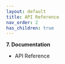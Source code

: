 ```yaml
---
layout: default
title: API Reference
nav_order: 2
has_children: true
---
```



**7. Documentation**
   - API Reference